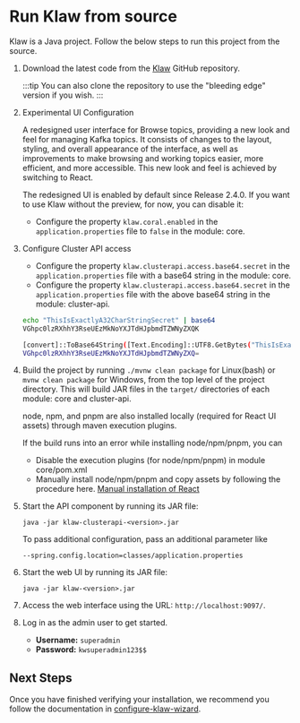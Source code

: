 # Run Klaw from source

Klaw is a Java project. Follow the below steps to run this project from
the source.

1.  Download the latest code from the [Klaw](https://github.com/aiven/klaw) GitHub repository.

    :::tip
    You can also clone the repository to use the "bleeding edge" version
    if you wish.
    :::

2.  Experimental UI Configuration 

    A redesigned user interface for Browse topics, providing a new look and feel for managing Kafka topics. It consists of changes to the layout, styling, and overall appearance of the interface, as well as improvements to make browsing and working topics easier, more efficient, and more accessible. This new look and feel is achieved by switching to React.

    The redesigned UI is enabled by default since Release 2.4.0. If you
    want to use Klaw without the preview, for now, you can disable it:

    -   Configure the property `klaw.coral.enabled` in the
        `application.properties` file to `false` in the module: core.

3. Configure Cluster API access

    -   Configure the property `klaw.clusterapi.access.base64.secret` in the `application.properties` file with a base64 string in the module: core.
    -   Configure the property `klaw.clusterapi.access.base64.secret` in the `application.properties` file with the above base64 string in the module: cluster-api. 

    ```{.bash caption="Bash Generation Example"}
    echo "ThisIsExactlyA32CharStringSecret" | base64
    VGhpc0lzRXhhY3RseUEzMkNoYXJTdHJpbmdTZWNyZXQK
    ```

    ``` {.bash caption="Powershell Generation Example"}
    [convert]::ToBase64String([Text.Encoding]::UTF8.GetBytes("ThisIsExactlyA32CharStringSecret"))
    VGhpc0lzRXhhY3RseUEzMkNoYXJTdHJpbmdTZWNyZXQ=
    ```

4.  Build the project by running `./mvnw clean package` for Linux(bash) or `mvnw clean package` for Windows, from the top level of the project directory. This will build JAR files in the `target/` directories of each module: core and cluster-api.

    node, npm,  and pnpm are also installed locally (required for React UI assets) through maven execution plugins.

    If the build runs into an error while installing node/npm/pnpm, you can
    - Disable the execution plugins (for node/npm/pnpm) in module core/pom.xml
    - Manually install node/npm/pnpm and copy assets by following the procedure here. [Manual installation of React](https://github.com/aiven/klaw/blob/main/coral/README.md)

5.  Start the API component by running its JAR file:

    `java -jar klaw-clusterapi-<version>.jar`

    To pass additional configuration, pass an additional parameter like 

    `--spring.config.location=classes/application.properties`

6.  Start the web UI by running its JAR file:

    `java -jar klaw-<version>.jar`

7.  Access the web interface using the URL: `http://localhost:9097/`.

8.  Log in as the admin user to get started.

    -   **Username:** `superadmin`
    -   **Password:** `kwsuperadmin123$$`

## Next Steps

Once you have finished verifying your installation, we recommend you follow the documentation in [configure-klaw-wizard](configure-klaw-wizard).
